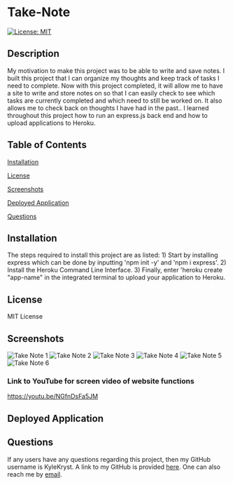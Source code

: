 # Take-Note #
[![License: MIT](https://img.shields.io/badge/License-MIT-green.svg)](https://opensource.org/licenses/MIT)

## Description ##
My motivation to make this project was to be able to write and save notes. I built this project that I can organize my thoughts and keep track of tasks I need to complete. Now with this project completed, it will allow me to have a site to write and store notes on so that I can easily check to see which tasks are currently completed and which need to still be worked on. It also allows me to check back on thoughts I have had in the past.. I learned throughout this project how to run an express.js back end and how to upload applications to Heroku.

## Table of Contents ##

[Installation][installation]

[installation]: https://github.com/KyleKryst/take-note-23/blob/main/README.md#installation

[License][license]

[license]: https://github.com/KyleKryst/take-note-23/blob/main/README.md#license

[Screenshots][screenshots]

[screenshots]: https://github.com/KyleKryst/take-note-23/blob/main/README.md#screenshots

[Deployed Application][deployed-application]

[deployed-application]: https://github.com/KyleKryst/take-note-23/blob/main/README.md#deployed-application

[Questions][questions]

[questions]: https://github.com/KyleKryst/take-note-23/blob/main/README.md#questions

## Installation ##
The steps required to install this project are as listed: 1) Start by installing express which can be done by inputting 'npm init -y' and 'npm i express'. 2) Install the Heroku Command Line Interface. 3) Finally, enter 'heroku create "app-name" in the integrated terminal to upload your application to Heroku.

## License ##
MIT License

## Screenshots ##
![Take Note 1](https://user-images.githubusercontent.com/119367684/225144439-b2ed81ca-6b72-4688-ab3a-35c0db8130ef.png)
![Take Note 2](https://user-images.githubusercontent.com/119367684/225144444-a7df65ff-1043-447d-a01c-b56868f9a2b4.png)
![Take Note 3](https://user-images.githubusercontent.com/119367684/225144448-a667d3e4-c3ec-433a-b6c9-16f392db5dde.png)
![Take Note 4](https://user-images.githubusercontent.com/119367684/225144452-379ccf1f-3198-465a-a193-e4f2a7c607e8.png)
![Take Note 5](https://user-images.githubusercontent.com/119367684/225144456-27911c43-f44b-4b55-af6f-fc4378168055.png)
![Take Note 6](https://user-images.githubusercontent.com/119367684/225144430-239055c2-ab3a-4a43-994c-1632d34e1f5f.png)
### Link to YouTube for screen video of website functions ##
https://youtu.be/NGfnDsFa5JM

## Deployed Application ##

## Questions ##
If any users have any questions regarding this project, then my GitHub username is KyleKryst. A link to my GitHub is provided [here](https://github.com/KyleKryst). One can also reach me by [email](mailto:kryst.kyle@gmail.com).
